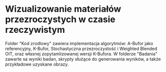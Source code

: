 # Wizualizowanie materiałów przezroczystych w czasie rzeczywistym
 
Folder "Kod zrodlowy" zawiera implementacja algorytmów: A-Bufor jako referencyjny, K-Bufor, Stochastyczna przezroczystość i Weighted Blended OIT, oraz własnej zopytamlizowanej wersji K-Bufora.
W folderze "Badania" zawarte sa wyniki badan, skrypty służące do generowania wyników, a także przykładowe uzyskane obrazy. 
